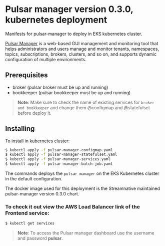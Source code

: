 # Pulsar manager version 0.3.0, kubernetes deployment

Manifests for pulsar-manager to deploy in EKS kubernetes cluster.

[Pulsar Manager](https://pulsar.apache.org/docs/en/administration-pulsar-manager/) is a web-based GUI management and monitoring tool that helps administrators and users manage and monitor tenants, namespaces, topics, subscriptions, brokers, clusters, and so on, and supports dynamic configuration of multiple environments.

## Prerequisites

- broker (pulsar broker must be up and running)
- bookkeeper (pulsar bookkeeper must be up and running)

> **Note**: Make sure to check the name of existing services for `broker and bookkeeper` and change them @configmap and @statefulset before deploy it.

## Installing

To install in kubernetes cluster:

```bash
$ kubectl apply -f pulsar-manager-configmap.yaml
$ kubectl apply -f pulsar-manager-statefulset.yaml
$ kubectl apply -f pulsar-manager-services.yaml
$ kubectl apply -f pulsar-manager-batch-job.yaml
```

The commands deploys the `pulsar manager` on the EKS Kubernetes cluster in the default configuration.

The docker image used for this deployment is the Streamnative maintained pulsar-manager version 0.3.0 chart.

### To check it out view the AWS Load Balancer link of the Frontend service:

```bash
$ kubectl get services
```
> **Note**: To access the Pulsar manager dashboard use the username and password **pulsar**.
